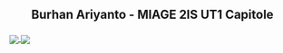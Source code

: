 ## <p align="center">Burhan Ariyanto - MIAGE 2IS UT1 Capitole </p>

<a href="https://github.com/anuraghazra/github-readme-stats">
  <img align="center" src="https://github-readme-stats.vercel.app/api?username=ariyanto-99&theme=omni" />
</a>

<a href="https://github.com/anuraghazra/github-readme-stats">
  <img align="center" src="https://github-readme-stats.vercel.app/api/top-langs/?username=ariyanto-99&langs_count=8&theme=omni" />
</a>
